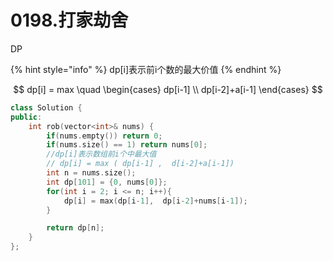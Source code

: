 # 0198.打家劫舍

DP

{% hint style="info" %}
dp\[i\]表示前i个数的最大价值
{% endhint %}

$$
dp[i] = max \quad  \begin{cases}
 dp[i-1]
\\
 dp[i-2]+a[i-1]
\end{cases}
$$

```cpp
class Solution {
public:
    int rob(vector<int>& nums) {
        if(nums.empty()) return 0;
        if(nums.size() == 1) return nums[0];
        //dp[i]表示数组前i个中最大值
        // dp[i] = max ( dp[i-1] ,  d[i-2]+a[i-1])
        int n = nums.size();
        int dp[101] = {0, nums[0]};
        for(int i = 2; i <= n; i++){
            dp[i] = max(dp[i-1],  dp[i-2]+nums[i-1]);
        }

        return dp[n];
    }
};
```

